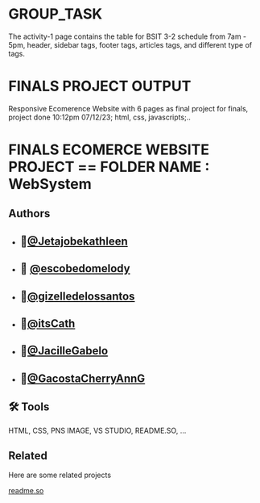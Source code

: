 # GROUP_TASK
The activity-1 page contains the table for BSIT 3-2 schedule from 7am - 5pm, header, sidebar tags, footer tags, articles tags, and different type of tags.
# FINALS PROJECT OUTPUT
Responsive Ecomerence Website with 6 pages as final project for finals, project done 10:12pm 07/12/23; html, css, javascripts;..
#  FINALS ECOMERCE WEBSITE PROJECT == FOLDER NAME : WebSystem
## Authors

- ## 🚀[@Jetajobekathleen](https://github.com/Jetajobekathleen)
- ## 🚀 [@escobedomelody](https://github.com/escobedomelody)
- ## 🚀[@gizelledelossantos](https://github.com/gizelledelossantos)
- ## 🚀[@itsCath](https://github.com/itsCath)
- ## 🚀[@JacilleGabelo](https://github.com/JacilleGabelo)
- ## 🚀[@GacostaCherryAnnG](https://github.com/GacostaCherryAnnG)
## 🛠 Tools
HTML, CSS, PNS IMAGE, VS STUDIO, README.SO, ...
## Related

Here are some related projects

[readme.so](https://readme.so/editor)
